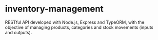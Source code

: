 # inventory-management
RESTful API developed with Node.js, Express and TypeORM, with the objective of managing products, categories and stock movements (inputs and outputs).
